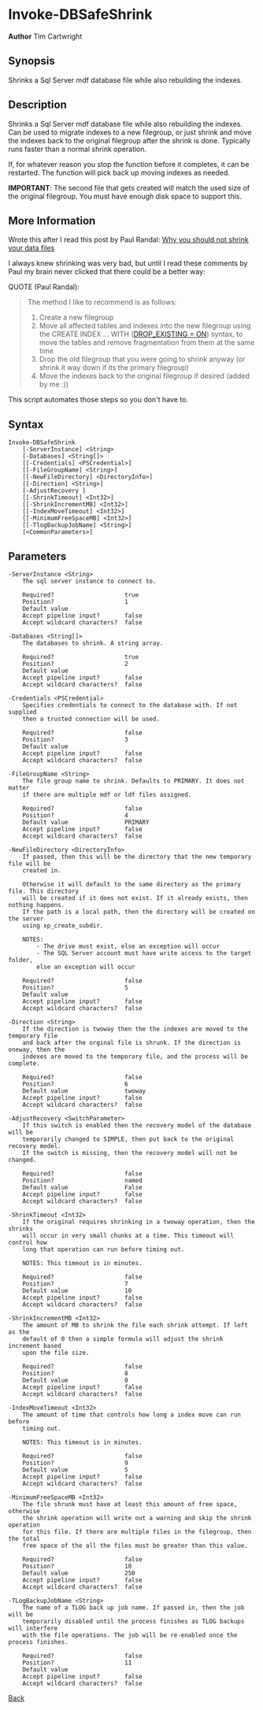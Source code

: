 
# Invoke-DBSafeShrink
**Author** Tim Cartwright

## Synopsis
Shrinks a Sql Server mdf database file while also rebuilding the indexes. 

## Description
Shrinks a Sql Server mdf database file while also rebuilding the indexes. Can be used to migrate indexes to a new filegroup, or just shrink and move the indexes back to the original filegroup after the shrink is done. Typically runs faster than a normal shrink operation.

If, for whatever reason you stop the function before it completes, it can be restarted. The function will pick back up moving indexes as needed.

**IMPORTANT**: The second file that gets created will match the used size of the original filegroup. You must have enough disk space to support this.

## More Information     
Wrote this after I read this post by Paul Randal: <a href="https://www.sqlskills.com/blogs/paul/why-you-should-not-shrink-your-data-files/" target="_blank">Why you should not shrink your data files</a>  
    
I always knew shrinking was very bad, but until I read these comments by Paul my brain never clicked that there could be a better way:

QUOTE (Paul Randal):
    
>    The method I like to recommend is as follows:
>
> 1. Create a new filegroup
> 2. Move all affected tables and indexes into the new filegroup using the
> CREATE INDEX … WITH (<a href="https://learn.microsoft.com/en-us/sql/t-sql/statements/create-index-transact-sql?view=sql-server-ver16#drop_existing---on--off-" target="_blank">DROP_EXISTING = ON</a>) syntax, to move the tables
> and remove fragmentation from them at the same time
> 3. Drop the old filegroup that you were going to shrink anyway (or
> shrink it way down if its the primary filegroup)
> 4. Move the indexes back to the original filegroup if desired (added by me :))

This script automates those steps so you don't have to.

## Syntax
    Invoke-DBSafeShrink 
        [-ServerInstance] <String> 
        [-Databases] <String[]> 
        [[-Credentials] <PSCredential>] 
        [[-FileGroupName] <String>] 
        [[-NewFileDirectory] <DirectoryInfo>] 
        [[-Direction] <String>] 
        [-AdjustRecovery ] 
        [[-ShrinkTimeout] <Int32>] 
        [[-ShrinkIncrementMB] <Int32>] 
        [[-IndexMoveTimeout] <Int32>] 
        [[-MinimumFreeSpaceMB] <Int32>] 
        [[-TlogBackupJobName] <String>] 
        [<CommonParameters>]

## Parameters
    -ServerInstance <String>
        The sql server instance to connect to.

        Required?                    true
        Position?                    1
        Default value                
        Accept pipeline input?       false
        Accept wildcard characters?  false

    -Databases <String[]>
        The databases to shrink. A string array.

        Required?                    true
        Position?                    2
        Default value                
        Accept pipeline input?       false
        Accept wildcard characters?  false

    -Credentials <PSCredential>
        Specifies credentials to connect to the database with. If not supplied 
        then a trusted connection will be used.

        Required?                    false
        Position?                    3
        Default value                
        Accept pipeline input?       false
        Accept wildcard characters?  false

    -FileGroupName <String>
        The file group name to shrink. Defaults to PRIMARY. It does not matter 
        if there are multiple mdf or ldf files assigned.

        Required?                    false
        Position?                    4
        Default value                PRIMARY
        Accept pipeline input?       false
        Accept wildcard characters?  false

    -NewFileDirectory <DirectoryInfo>
        If passed, then this will be the directory that the new temporary file will be 
        created in.
        
        Otherwise it will default to the same directory as the primary file. This directory 
        will be created if it does not exist. If it already exists, then nothing happens. 
        If the path is a local path, then the directory will be created on the server 
        using xp_create_subdir.
        
        NOTES:
            - The drive must exist, else an exception will occur
            - The SQL Server account must have write access to the target folder, 
            else an exception will occur

        Required?                    false
        Position?                    5
        Default value                
        Accept pipeline input?       false
        Accept wildcard characters?  false

    -Direction <String>
        If the direction is twoway then the the indexes are moved to the temporary file 
        and back after the orginal file is shrunk. If the direction is oneway, then the 
        indexes are moved to the temporary file, and the process will be complete.

        Required?                    false
        Position?                    6
        Default value                twoway
        Accept pipeline input?       false
        Accept wildcard characters?  false

    -AdjustRecovery <SwitchParameter>
        If this switch is enabled then the recovery model of the database will be 
        temporarily changed to SIMPLE, then put back to the original recovery model. 
        If the switch is missing, then the recovery model will not be changed.

        Required?                    false
        Position?                    named
        Default value                False
        Accept pipeline input?       false
        Accept wildcard characters?  false

    -ShrinkTimeout <Int32>
        If the original requires shrinking in a twoway operation, then the shrinks 
        will occur in very small chunks at a time. This timeout will control how 
        long that operation can run before timing out.
        
        NOTES: This timeout is in minutes.

        Required?                    false
        Position?                    7
        Default value                10
        Accept pipeline input?       false
        Accept wildcard characters?  false

    -ShrinkIncrementMB <Int32>
        The amount of MB to shrink the file each shrink attempt. If left as the 
        default of 0 then a simple formula will adjust the shrink increment based 
        upon the file size.

        Required?                    false
        Position?                    8
        Default value                0
        Accept pipeline input?       false
        Accept wildcard characters?  false

    -IndexMoveTimeout <Int32>
        The amount of time that controls how long a index move can run before 
        timing out.
        
        NOTES: This timeout is in minutes.

        Required?                    false
        Position?                    9
        Default value                5
        Accept pipeline input?       false
        Accept wildcard characters?  false

    -MinimumFreeSpaceMB <Int32>
        The file shrunk must have at least this amount of free space, otherwise
        the shrink operation will write out a warning and skip the shrink operation 
        for this file. If there are multiple files in the filegroup, then the total 
        free space of the all the files must be greater than this value.

        Required?                    false
        Position?                    10
        Default value                250
        Accept pipeline input?       false
        Accept wildcard characters?  false

    -TLogBackupJobName <String>
        The name of a TLOG back up job name. If passed in, then the job will be 
        temporarily disabled until the process finishes as TLOG backups will interfere 
        with the file operations. The job will be re-enabled once the process finishes.

        Required?                    false
        Position?                    11
        Default value                
        Accept pipeline input?       false
        Accept wildcard characters?  false
 
[Back](/README.md)